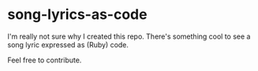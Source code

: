 # song-lyrics-as-code

I'm really not sure why I created this repo.
There's something cool to see a song lyric expressed as (Ruby) code.

Feel free to contribute.
